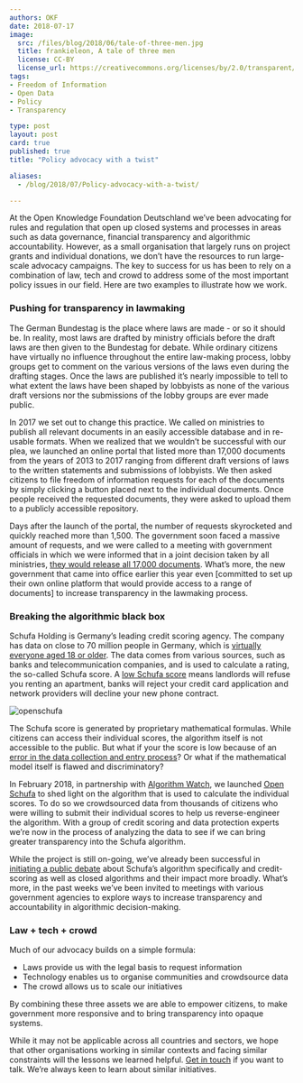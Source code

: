 ```yaml
---
authors: OKF
date: 2018-07-17
image:
  src: /files/blog/2018/06/tale-of-three-men.jpg
  title: frankieleon, A tale of three men
  license: CC-BY
  license_url: https://creativecommons.org/licenses/by/2.0/transparent/29113
tags:
- Freedom of Information
- Open Data
- Policy
- Transparency

type: post
layout: post
card: true
published: true
title: "Policy advocacy with a twist"

aliases:
  - /blog/2018/07/Policy-advocacy-with-a-twist/

---
```

At the Open Knowledge Foundation Deutschland we’ve been advocating for rules and regulation that open up closed systems and processes in areas such as data governance, financial transparency and algorithmic accountability. However, as a small organisation that largely runs on project grants and individual donations, we don’t have the resources to run large-scale advocacy campaigns. The key to success for us has been to rely on a combination of law, tech and crowd to address some of the most important policy issues in our field. Here are two examples to illustrate how we work.

### Pushing for transparency in lawmaking

The German Bundestag is the place where laws are made - or so it should be. In reality, most laws are drafted by ministry officials before the draft laws are then given to the Bundestag for debate. While ordinary citizens have virtually no influence throughout the entire law-making process, lobby groups get to comment on the various versions of the laws even during the drafting stages. Once the laws are published it’s nearly impossible to tell to what extent the laws have been shaped by lobbyists as none of the various draft versions nor the submissions of the lobby groups are ever made public.

In 2017 we set out to change this practice. We called on ministries to publish all relevant documents in an easily accessible database and in re-usable formats. When we realized that we wouldn’t be successful with our plea, we launched an online portal that listed more than 17,000 documents from the years of 2013 to 2017 ranging from different draft versions of laws to the written statements and submissions of lobbyists. We then asked citizens to file freedom of information requests for each of the documents by simply clicking a button placed next to the individual documents. Once people received the requested documents, they were asked to upload them to a publicly accessible repository.

Days after the launch of the portal, the number of requests skyrocketed and quickly reached more than 1,500. The government soon faced a massive amount of requests, and we were called to a meeting with government officials in which we were informed that in a joint decision taken by all ministries, [they would release all 17,000 documents](http://www.spiegel.de/politik/deutschland/bundesregierung-will-offenbar-infos-ueber-lobbyisten-preisgeben-a-1157370.html). What’s more, the new government that came into office earlier this year even [committed to set up their own online platform that would provide access to a range of documents] to increase transparency in the lawmaking process.


### Breaking the algorithmic black box

Schufa Holding is Germany’s leading credit scoring agency. The company has data on close to 70 million people in Germany, which is [virtually everyone aged 18 or older](https://blog.okfn.org/2018/02/22/we-crack-the-schufa-the-german-credit-scoring/). The data comes from various sources, such as banks and telecommunication companies, and is used to calculate a rating, the so-called Schufa score. A [low Schufa score](https://www.reuters.com/article/us-europe-privacy/activists-turn-tables-on-companies-as-eu-privacy-law-comes-in-idUSKCN1IN1KF) means landlords will refuse you renting an apartment, banks will reject your credit card application and network providers will decline your new phone contract.

![openschufa](/files/blog/2018/02/openschufa.png)

The Schufa score is generated by proprietary mathematical formulas. While citizens can access their individual scores, the algorithm itself is not accessible to the public. But what if your the score is low because of an [error in the data collection and entry process](http://www.spiegel.de/wirtschaft/service/schufa-wie-ich-zum-deutlich-erhoehten-risiko-wurde-a-1193506.html)? Or what if the mathematical model itself is flawed and discriminatory?

In February 2018, in partnership with [Algorithm Watch](https://algorithmwatch.org/en/), we launched [Open Schufa](https://www.openschufa.de/) to shed light on the algorithm that is used to calculate the individual scores. To do so we crowdsourced data from thousands of citizens who were willing to submit their individual scores to help us reverse-engineer the algorithm. With a group of credit scoring and data protection experts we’re now in the process of analyzing the data to see if we can bring greater transparency into the Schufa algorithm.

While the project is still on-going, we’ve already been successful in [initiating a public debate](https://www.zdnet.com/article/controversy-thy-name-is-europe-open-credit-scores-data-driven-counter-forensics-and-the-regulation/) about Schufa’s algorithm specifically and credit-scoring as well as closed algorithms and their impact more broadly. What’s more, in the past weeks we’ve been invited to meetings with various government agencies to explore ways to increase transparency and accountability in algorithmic decision-making.

### Law + tech + crowd

Much of our advocacy builds on a simple formula:

* Laws provide us with the legal basis to request information
* Technology enables us to organise communities and crowdsource data
* The crowd allows us to scale our initiatives

By combining these three assets we are able to empower citizens, to make government more responsive and to bring transparency into opaque systems.

While it may not be applicable across all countries and sectors, we hope that other organisations working in similar contexts and facing similar constraints will the lessons we learned helpful. [Get in touch](info@okfn.de) if you want to talk. We’re always keen to learn about similar initiatives.
